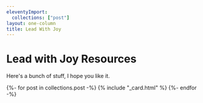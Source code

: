 ```yaml
---
eleventyImport:
  collections: ["post"]
layout: one-column
title: Lead With Joy
---
```


<link rel="stylesheet" href="{{ '/css/card.css' | url }}" />

# Lead with Joy Resources

Here's a bunch of stuff, I hope you like it.

<div class="card-container">
  {%- for post in collections.post -%}
    {% include "_card.html" %}
  {%- endfor -%}
</div>
